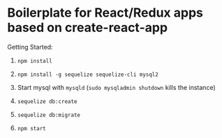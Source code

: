 # Boilerplate for React/Redux apps based on create-react-app

Getting Started:  
1. `npm install`

2. `npm install -g sequelize sequelize-cli mysql2`

3. Start mysql with `mysqld` (`sudo mysqladmin shutdown` kills the instance)

4. `sequelize db:create`

5. `sequelize db:migrate`

6. `npm start`
